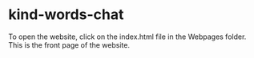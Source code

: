 # kind-words-chat
To open the website, click on the index.html file in the Webpages folder. This is the front page of the website.
